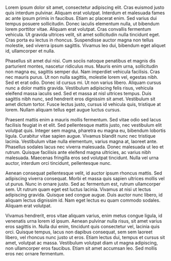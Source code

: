 Lorem ipsum dolor sit amet, consectetur adipiscing elit. Cras euismod justo quis interdum pulvinar. Aliquam erat volutpat. Interdum et malesuada fames ac ante ipsum primis in faucibus. Etiam ac placerat enim. Sed varius dui tempus posuere sollicitudin. Donec iaculis elementum nulla, ut bibendum lorem porttitor vitae. Aliquam erat volutpat. Cras convallis fermentum vehicula. Ut gravida ultrices velit, sit amet sollicitudin nulla tincidunt eget. Cras porta eu lectus in rhoncus. Suspendisse auctor magna non tellus molestie, sed viverra ipsum sagittis. Vivamus leo dui, bibendum eget aliquet id, ullamcorper et nulla.

Phasellus sit amet dui nisi. Cum sociis natoque penatibus et magnis dis parturient montes, nascetur ridiculus mus. Mauris enim urna, sollicitudin non magna eu, sagittis semper dui. Nam imperdiet vehicula facilisis. Cras nec mauris purus. Ut non nulla sagittis, molestie lorem vel, egestas nibh. Sed et erat odio. Donec id cursus mi. Ut non varius libero. Aliquam cursus nunc a dolor mattis gravida. Vestibulum adipiscing felis risus, vehicula eleifend massa iaculis sed. Sed et massa at nisl ultrices tempus. Duis sagittis nibh nunc, sed hendrerit eros dignissim sit amet. Vestibulum sit amet dictum tortor. Fusce lectus justo, cursus id vehicula quis, tristique at lorem. Nullam aliquam tellus eget augue luctus cursus.

Praesent mattis enim a mauris mollis fermentum. Sed vitae odio sed lacus facilisis feugiat in et elit. Sed pellentesque mattis justo, nec vestibulum elit volutpat quis. Integer sem magna, pharetra eu magna eu, bibendum lobortis ligula. Curabitur vitae sapien augue. Vivamus blandit nunc nec tristique lacinia. Vestibulum vitae nulla elementum, varius magna at, laoreet ante. Phasellus sodales lacus nec viverra malesuada. Donec malesuada ut leo et rutrum. Quisque facilisis ante eleifend magna ultricies, ac varius nibh malesuada. Maecenas fringilla eros sed volutpat tincidunt. Nulla vel urna auctor, interdum orci tincidunt, pellentesque nunc.

Aenean consequat pellentesque velit, id auctor ipsum rhoncus mattis. Sed adipiscing viverra consequat. Morbi et massa quis sapien ultrices mollis vel ut purus. Nunc in ornare justo. Sed ac fermentum est, rutrum ullamcorper sem. Ut rutrum quam eget est luctus lacinia. Vivamus at nisi ut lectus adipiscing gravida. Quisque sed congue augue. Duis auctor nunc libero, id aliquam lectus dignissim id. Nam eget lectus eu quam commodo sodales. Aliquam erat volutpat.

Vivamus hendrerit, eros vitae aliquam varius, enim metus congue ligula, id venenatis urna lorem id ipsum. Aenean pulvinar nulla risus, sit amet varius eros sagittis in. Nulla dui enim, tincidunt quis consectetur vel, lacinia quis orci. Quisque tempus, lacus non dapibus consequat, sem sem laoreet libero, vel rhoncus nunc justo ut eros. Etiam lectus dui, tempus et cursus sit amet, volutpat ac massa. Vestibulum volutpat diam ut magna adipiscing, non ullamcorper eros faucibus. Etiam sit amet accumsan leo. Sed mollis eros nec ornare fermentum.
